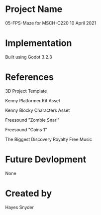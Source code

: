 # Project Name
05-FPS-Maze for MSCH-C220 10 April 2021

# Implementation
Built using Godot 3.2.3

# References
3D Project Template

Kenny Platformer Kit Asset

Kenny Blocky Characters Asset

Freesound "Zombie Snarl"

Freesound "Coins 1"

The Biggest Discovery Royalty Free Music

# Future Devlopment
None

# Created by
Hayes Snyder
